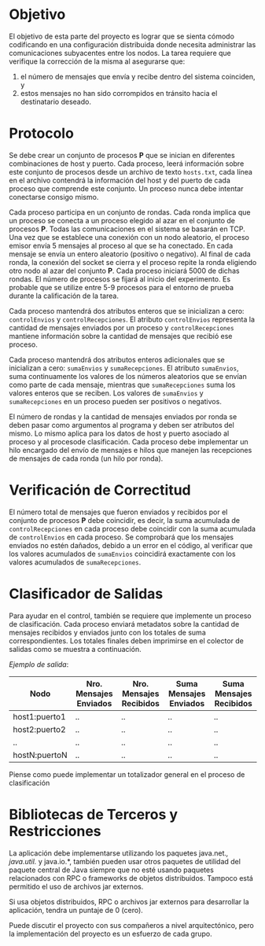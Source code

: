 # Objetivo
El objetivo de esta parte del proyecto es lograr que se sienta cómodo codificando en una configuración distribuida donde necesita administrar las comunicaciones subyacentes entre los nodos. La tarea requiere que verifique la corrección de la misma al asegurarse que:
1. el número de mensajes que envía y recibe dentro del sistema coinciden, y
2. estos mensajes no han sido corrompidos en tránsito hacia el destinatario deseado.

# Protocolo
Se debe crear un conjunto de procesos **P** que se inician en diferentes combinaciones de host y puerto. Cada proceso, leerá información sobre este conjunto de procesos desde un archivo de texto `hosts.txt`, cada línea en el archivo contendrá la información del host y del puerto de cada proceso que comprende este conjunto. Un proceso nunca debe intentar conectarse consigo mismo.

Cada proceso participa en un conjunto de rondas. Cada ronda implica que un proceso se conecta a un proceso elegido al azar en el conjunto de procesos **P**. Todas las comunicaciones en el sistema se basarán en TCP. Una vez que se establece una conexión con un nodo aleatorio, el proceso emisor envía 5 mensajes al proceso al que se ha conectado. En cada mensaje se envía un entero aleatorio (positivo o negativo). Al final de cada ronda, la conexión del socket se cierra y el proceso repite la ronda eligiendo otro nodo al azar del conjunto **P**. Cada proceso iniciará 5000 de dichas rondas. El número de procesos se fijará al inicio del experimento. Es probable que se utilize entre 5-9 procesos para el entorno de prueba durante la calificación de la tarea.

Cada proceso mantendrá dos atributos enteros que se inicializan a cero: `controlEnvios` y `controlRecepciones`. El atributo `controlEnvios` representa la cantidad de mensajes enviados por un proceso y `controlRecepciones` mantiene información sobre la cantidad de mensajes que recibió ese proceso.

Cada proceso mantendrá dos atributos enteros adicionales que se inicializan a cero: `sumaEnvios` y `sumaRecepciones`. El atributo `sumaEnvios`, suma continuamente los valores de los números aleatorios que se envían como parte de cada mensaje, mientras que `sumaRecepciones` suma los valores enteros que se reciben. Los valores de `sumaEnvios` y `sumaRecepciones` en un proceso pueden ser positivos o negativos.

El número de rondas y la cantidad de mensajes enviados por ronda se deben pasar como argumentos al programa y deben ser atributos del mismo. Lo mismo aplica para los datos de host y puerto asociado al proceso y al procesode clasificación. Cada proceso debe implementar un hilo encargado del envío de mensajes e hilos que manejen las recepciones de mensajes de cada ronda (un hilo por ronda).

# Verificación de Correctitud #
El número total de mensajes que fueron enviados y recibidos por el conjunto de procesos **P** debe coincidir, es decir, la suma acumulada de `controlRecepciones` en cada proceso debe coincidir con la suma acumulada de `controlEnvios` en cada proceso. Se comprobará que los mensajes enviados no estén dañados, debido a un error en el código, al verificar que los valores acumulados de `sumaEnvios` coincidirá exactamente con los valores acumulados de `sumaRecepciones`.

# Clasificador de Salidas #
Para ayudar en el control, también se requiere que implemente un proceso de clasificación. Cada proceso enviará metadatos sobre la cantidad de mensajes recibidos y enviados junto con los totales de suma correspondientes. Los totales finales deben imprimirse en el colector de salidas como se muestra a continuación. 

*Ejemplo de salida*:

| Nodo | Nro. Mensajes Enviados | Nro. Mensajes Recibidos | Suma Mensajes Enviados | Suma Mensajes Recibidos |
|------|------------------------|-------------------------------|------------------------|----------------------------|
|host1:puerto1|..|..|..|..|
|host2:puerto2|..|..|..|..|
|..|..|..|..|..|
|hostN:puertoN|..|..|..|..|

Piense como puede implementar un totalizador general en el proceso de clasificación

# Bibliotecas de Terceros y Restricciones #
La aplicación debe implementarse utilizando los paquetes java.net.*, java.util.* y java.io.*, también pueden usar otros paquetes de utilidad del paquete central de Java siempre que no esté usando paquetes relacionados con RPC o frameworks de objetos distribuidos. Tampoco está permitido el uso de archivos jar externos.

Si usa objetos distribuidos, RPC o archivos jar externos para desarrollar la aplicación, tendra un puntaje de 0 (cero).

Puede discutir el proyecto con sus compañeros a nivel arquitectónico, pero la implementación del proyecto es un esfuerzo de cada grupo.
